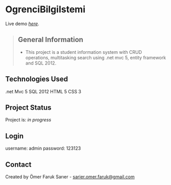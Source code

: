 # OgrenciBilgiIstemi
Live demo [_here_](https://proje.pinek.online/).
> ## General Information
> - This project is a student information system with CRUD operations, multitasking search using .net mvc 5, entity framework and SQL 2012.

## Technologies Used
.net Mvc 5
SQL 2012
HTML 5
CSS 3

## Project Status
Project is: _in progress_

## Login
username: admin
password: 123123
## Contact
Created by Ömer Faruk Sarıer - sarier.omer.faruk@gmail.com
